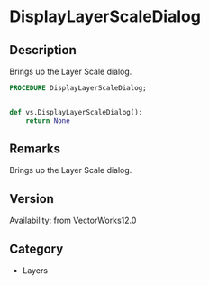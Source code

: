 # DisplayLayerScaleDialog

## Description
Brings up the Layer Scale dialog.

```pascal
PROCEDURE DisplayLayerScaleDialog;
```

```python

def vs.DisplayLayerScaleDialog():
    return None
```

## Remarks
Brings up the Layer Scale dialog.

## Version
Availability: from VectorWorks12.0
## Category
* Layers

